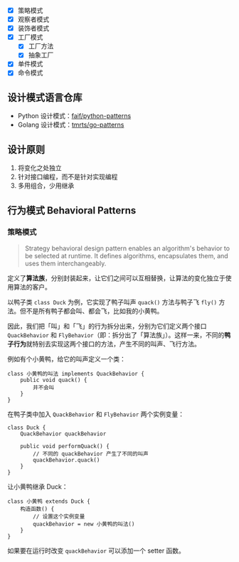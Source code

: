 - [x] 策略模式
- [x] 观察者模式
- [x] 装饰者模式
- [x] 工厂模式
  - [x] 工厂方法
  - [x] 抽象工厂
- [x] 单件模式
- [x] 命令模式

## 设计模式语言仓库

- Python 设计模式：[faif/python-patterns](https://github.com/faif/python-patterns)
- Golang 设计模式：[tmrts/go-patterns](https://github.com/tmrts/go-patterns)

## 设计原则

1. 将变化之处独立
2. 针对接口编程，而不是针对实现编程
3. 多用组合，少用继承

## 行为模式 Behavioral Patterns

### 策略模式

> Strategy behavioral design pattern enables an algorithm's behavior to be selected at runtime.
> It defines algorithms, encapsulates them, and uses them interchangeably.

定义了**算法族**，分别封装起来，让它们之间可以互相替换，让算法的变化独立于使用算法的客户。

以鸭子类 `class Duck` 为例，它实现了鸭子叫声 `quack()` 方法与鸭子飞 `fly()` 方法。但不是所有鸭子都会叫、都会飞，比如我的小黄鸭。

因此，我们把「叫」和「飞」的行为拆分出来，分别为它们定义两个接口 `QuackBehavior` 和 `FlyBehavior`（即：拆分出了「算法族」）。这样一来，不同的**鸭子行为**就特别去实现这两个接口的方法，产生不同的叫声、飞行方法。

例如有个小黄鸭，给它的叫声定义一个类：

```
class 小黄鸭的叫法 implements QuackBehavior {
    public void quack() {
        并不会叫
    }
}
```

在鸭子类中加入 `QuackBehavior` 和 `FlyBehavior` 两个实例变量：

```
class Duck {
    QuackBehavior quackBehavior

    public void performQuack() {
        // 不同的 quackBehavior 产生了不同的叫声
        quackBehavior.quack()
    }
}
```

让小黄鸭继承 Duck：

```
class 小黄鸭 extends Duck {
    构造函数() {
        // 设置这个实例变量
        quackBehavior = new 小黄鸭的叫法()
    }
}
```

如果要在运行时改变 `quackBehavior` 可以添加一个 setter 函数。
